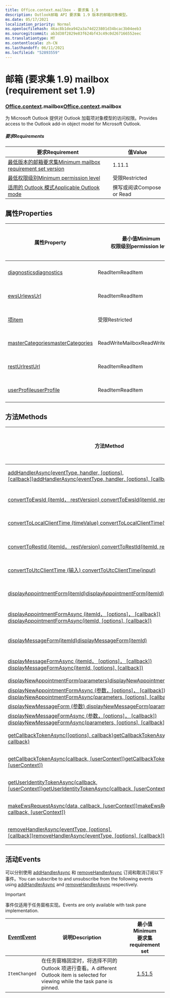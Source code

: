 ```yaml
---
title: Office.context.mailbox - 要求集 1.9
description: Outlook邮箱 API 要求集 1.9 版本的邮箱对象模型。
ms.date: 05/17/2021
localization_priority: Normal
ms.openlocfilehash: 46ac8b1dea942a3a74d223801d34bcac3b04eeb3
ms.sourcegitcommit: ab3d38f2829e83f624bf43c49c0d267166552eec
ms.translationtype: MT
ms.contentlocale: zh-CN
ms.lasthandoff: 06/11/2021
ms.locfileid: "52893559"
---
```

# <a name="mailbox-requirement-set-19"></a><span data-ttu-id="4ede2-103">邮箱 (要求集 1.9) </span><span class="sxs-lookup"><span data-stu-id="4ede2-103">mailbox (requirement set 1.9)</span></span>

### <a name="officecontextmailbox"></a><span data-ttu-id="4ede2-104">[Office](office.md)[.context](office.context.md).mailbox</span><span class="sxs-lookup"><span data-stu-id="4ede2-104">[Office](office.md)[.context](office.context.md).mailbox</span></span>

<span data-ttu-id="4ede2-105">为 Microsoft Outlook 提供对 Outlook 加载项对象模型的访问权限。</span><span class="sxs-lookup"><span data-stu-id="4ede2-105">Provides access to the Outlook add-in object model for Microsoft Outlook.</span></span>

##### <a name="requirements"></a><span data-ttu-id="4ede2-106">要求</span><span class="sxs-lookup"><span data-stu-id="4ede2-106">Requirements</span></span>

|<span data-ttu-id="4ede2-107">要求</span><span class="sxs-lookup"><span data-stu-id="4ede2-107">Requirement</span></span>| <span data-ttu-id="4ede2-108">值</span><span class="sxs-lookup"><span data-stu-id="4ede2-108">Value</span></span>|
|---|---|
|[<span data-ttu-id="4ede2-109">最低版本的邮箱要求集</span><span class="sxs-lookup"><span data-stu-id="4ede2-109">Minimum mailbox requirement set version</span></span>](../../requirement-sets/outlook-api-requirement-sets.md)| <span data-ttu-id="4ede2-110">1.1</span><span class="sxs-lookup"><span data-stu-id="4ede2-110">1.1</span></span>|
|[<span data-ttu-id="4ede2-111">最低权限级别</span><span class="sxs-lookup"><span data-stu-id="4ede2-111">Minimum permission level</span></span>](../../../outlook/understanding-outlook-add-in-permissions.md)| <span data-ttu-id="4ede2-112">受限</span><span class="sxs-lookup"><span data-stu-id="4ede2-112">Restricted</span></span>|
|[<span data-ttu-id="4ede2-113">适用的 Outlook 模式</span><span class="sxs-lookup"><span data-stu-id="4ede2-113">Applicable Outlook mode</span></span>](../../../outlook/outlook-add-ins-overview.md#extension-points)| <span data-ttu-id="4ede2-114">撰写或阅读</span><span class="sxs-lookup"><span data-stu-id="4ede2-114">Compose or Read</span></span>|

## <a name="properties"></a><span data-ttu-id="4ede2-115">属性</span><span class="sxs-lookup"><span data-stu-id="4ede2-115">Properties</span></span>

| <span data-ttu-id="4ede2-116">属性</span><span class="sxs-lookup"><span data-stu-id="4ede2-116">Property</span></span> | <span data-ttu-id="4ede2-117">最小值</span><span class="sxs-lookup"><span data-stu-id="4ede2-117">Minimum</span></span><br><span data-ttu-id="4ede2-118">权限级别</span><span class="sxs-lookup"><span data-stu-id="4ede2-118">permission level</span></span> | <span data-ttu-id="4ede2-119">模式</span><span class="sxs-lookup"><span data-stu-id="4ede2-119">Modes</span></span> | <span data-ttu-id="4ede2-120">返回类型</span><span class="sxs-lookup"><span data-stu-id="4ede2-120">Return type</span></span> | <span data-ttu-id="4ede2-121">最小值</span><span class="sxs-lookup"><span data-stu-id="4ede2-121">Minimum</span></span><br><span data-ttu-id="4ede2-122">要求集</span><span class="sxs-lookup"><span data-stu-id="4ede2-122">requirement set</span></span> |
|---|---|---|---|:---:|
| [<span data-ttu-id="4ede2-123">diagnostics</span><span class="sxs-lookup"><span data-stu-id="4ede2-123">diagnostics</span></span>](/javascript/api/outlook/office.mailbox?view=outlook-js-1.9&preserve-view=true#diagnostics) | <span data-ttu-id="4ede2-124">ReadItem</span><span class="sxs-lookup"><span data-stu-id="4ede2-124">ReadItem</span></span> | <span data-ttu-id="4ede2-125">撰写</span><span class="sxs-lookup"><span data-stu-id="4ede2-125">Compose</span></span><br><span data-ttu-id="4ede2-126">读取</span><span class="sxs-lookup"><span data-stu-id="4ede2-126">Read</span></span> | [<span data-ttu-id="4ede2-127">Diagnostics</span><span class="sxs-lookup"><span data-stu-id="4ede2-127">Diagnostics</span></span>](/javascript/api/outlook/office.diagnostics?view=outlook-js-1.9&preserve-view=true) | [<span data-ttu-id="4ede2-128">1.1</span><span class="sxs-lookup"><span data-stu-id="4ede2-128">1.1</span></span>](../requirement-set-1.1/outlook-requirement-set-1.1.md) |
| [<span data-ttu-id="4ede2-129">ewsUrl</span><span class="sxs-lookup"><span data-stu-id="4ede2-129">ewsUrl</span></span>](/javascript/api/outlook/office.mailbox?view=outlook-js-1.9&preserve-view=true#ewsurl) | <span data-ttu-id="4ede2-130">ReadItem</span><span class="sxs-lookup"><span data-stu-id="4ede2-130">ReadItem</span></span> | <span data-ttu-id="4ede2-131">撰写</span><span class="sxs-lookup"><span data-stu-id="4ede2-131">Compose</span></span><br><span data-ttu-id="4ede2-132">读取</span><span class="sxs-lookup"><span data-stu-id="4ede2-132">Read</span></span> | <span data-ttu-id="4ede2-133">String</span><span class="sxs-lookup"><span data-stu-id="4ede2-133">String</span></span> | [<span data-ttu-id="4ede2-134">1.1</span><span class="sxs-lookup"><span data-stu-id="4ede2-134">1.1</span></span>](../requirement-set-1.1/outlook-requirement-set-1.1.md) |
| [<span data-ttu-id="4ede2-135">项</span><span class="sxs-lookup"><span data-stu-id="4ede2-135">item</span></span>](office.context.mailbox.item.md) | <span data-ttu-id="4ede2-136">受限</span><span class="sxs-lookup"><span data-stu-id="4ede2-136">Restricted</span></span> | <span data-ttu-id="4ede2-137">撰写</span><span class="sxs-lookup"><span data-stu-id="4ede2-137">Compose</span></span><br><span data-ttu-id="4ede2-138">读取</span><span class="sxs-lookup"><span data-stu-id="4ede2-138">Read</span></span> | [<span data-ttu-id="4ede2-139">项目</span><span class="sxs-lookup"><span data-stu-id="4ede2-139">Item</span></span>](/javascript/api/outlook/office.item?view=outlook-js-1.9&preserve-view=true) | [<span data-ttu-id="4ede2-140">1.1</span><span class="sxs-lookup"><span data-stu-id="4ede2-140">1.1</span></span>](../requirement-set-1.1/outlook-requirement-set-1.1.md) |
| [<span data-ttu-id="4ede2-141">masterCategories</span><span class="sxs-lookup"><span data-stu-id="4ede2-141">masterCategories</span></span>](/javascript/api/outlook/office.mailbox?view=outlook-js-1.9&preserve-view=true#mastercategories) | <span data-ttu-id="4ede2-142">ReadWriteMailbox</span><span class="sxs-lookup"><span data-stu-id="4ede2-142">ReadWriteMailbox</span></span> | <span data-ttu-id="4ede2-143">撰写</span><span class="sxs-lookup"><span data-stu-id="4ede2-143">Compose</span></span><br><span data-ttu-id="4ede2-144">读取</span><span class="sxs-lookup"><span data-stu-id="4ede2-144">Read</span></span> | [<span data-ttu-id="4ede2-145">MasterCategories</span><span class="sxs-lookup"><span data-stu-id="4ede2-145">MasterCategories</span></span>](/javascript/api/outlook/office.mastercategories?view=outlook-js-1.9&preserve-view=true) | [<span data-ttu-id="4ede2-146">1.8</span><span class="sxs-lookup"><span data-stu-id="4ede2-146">1.8</span></span>](../requirement-set-1.8/outlook-requirement-set-1.8.md) |
| [<span data-ttu-id="4ede2-147">restUrl</span><span class="sxs-lookup"><span data-stu-id="4ede2-147">restUrl</span></span>](/javascript/api/outlook/office.mailbox?view=outlook-js-1.9&preserve-view=true#resturl) | <span data-ttu-id="4ede2-148">ReadItem</span><span class="sxs-lookup"><span data-stu-id="4ede2-148">ReadItem</span></span> | <span data-ttu-id="4ede2-149">撰写</span><span class="sxs-lookup"><span data-stu-id="4ede2-149">Compose</span></span><br><span data-ttu-id="4ede2-150">读取</span><span class="sxs-lookup"><span data-stu-id="4ede2-150">Read</span></span> | <span data-ttu-id="4ede2-151">String</span><span class="sxs-lookup"><span data-stu-id="4ede2-151">String</span></span> | [<span data-ttu-id="4ede2-152">1.5</span><span class="sxs-lookup"><span data-stu-id="4ede2-152">1.5</span></span>](../requirement-set-1.5/outlook-requirement-set-1.5.md) |
| [<span data-ttu-id="4ede2-153">userProfile</span><span class="sxs-lookup"><span data-stu-id="4ede2-153">userProfile</span></span>](/javascript/api/outlook/office.mailbox?view=outlook-js-1.9&preserve-view=true#userprofile) | <span data-ttu-id="4ede2-154">ReadItem</span><span class="sxs-lookup"><span data-stu-id="4ede2-154">ReadItem</span></span> | <span data-ttu-id="4ede2-155">撰写</span><span class="sxs-lookup"><span data-stu-id="4ede2-155">Compose</span></span><br><span data-ttu-id="4ede2-156">读取</span><span class="sxs-lookup"><span data-stu-id="4ede2-156">Read</span></span> | [<span data-ttu-id="4ede2-157">UserProfile</span><span class="sxs-lookup"><span data-stu-id="4ede2-157">UserProfile</span></span>](/javascript/api/outlook/office.userprofile?view=outlook-js-1.9&preserve-view=true) | [<span data-ttu-id="4ede2-158">1.1</span><span class="sxs-lookup"><span data-stu-id="4ede2-158">1.1</span></span>](../requirement-set-1.1/outlook-requirement-set-1.1.md) |

## <a name="methods"></a><span data-ttu-id="4ede2-159">方法</span><span class="sxs-lookup"><span data-stu-id="4ede2-159">Methods</span></span>

| <span data-ttu-id="4ede2-160">方法</span><span class="sxs-lookup"><span data-stu-id="4ede2-160">Method</span></span> | <span data-ttu-id="4ede2-161">最小值</span><span class="sxs-lookup"><span data-stu-id="4ede2-161">Minimum</span></span><br><span data-ttu-id="4ede2-162">权限级别</span><span class="sxs-lookup"><span data-stu-id="4ede2-162">permission level</span></span> | <span data-ttu-id="4ede2-163">模式</span><span class="sxs-lookup"><span data-stu-id="4ede2-163">Modes</span></span> | <span data-ttu-id="4ede2-164">最小值</span><span class="sxs-lookup"><span data-stu-id="4ede2-164">Minimum</span></span><br><span data-ttu-id="4ede2-165">要求集</span><span class="sxs-lookup"><span data-stu-id="4ede2-165">requirement set</span></span> |
|---|---|---|:---:|
| <span data-ttu-id="4ede2-166">[addHandlerAsync(eventType, handler, [options], [callback])](/javascript/api/outlook/office.mailbox?view=outlook-js-1.9&preserve-view=true#addhandlerasync-eventtype--handler--options--callback-)</span><span class="sxs-lookup"><span data-stu-id="4ede2-166">[addHandlerAsync(eventType, handler, [options], [callback])](/javascript/api/outlook/office.mailbox?view=outlook-js-1.9&preserve-view=true#addhandlerasync-eventtype--handler--options--callback-)</span></span> | <span data-ttu-id="4ede2-167">ReadItem</span><span class="sxs-lookup"><span data-stu-id="4ede2-167">ReadItem</span></span> | <span data-ttu-id="4ede2-168">撰写</span><span class="sxs-lookup"><span data-stu-id="4ede2-168">Compose</span></span><br><span data-ttu-id="4ede2-169">读取</span><span class="sxs-lookup"><span data-stu-id="4ede2-169">Read</span></span> | [<span data-ttu-id="4ede2-170">1.5</span><span class="sxs-lookup"><span data-stu-id="4ede2-170">1.5</span></span>](../requirement-set-1.5/outlook-requirement-set-1.5.md) |
| [<span data-ttu-id="4ede2-171">convertToEwsId (itemId， restVersion) </span><span class="sxs-lookup"><span data-stu-id="4ede2-171">convertToEwsId(itemId, restVersion)</span></span>](/javascript/api/outlook/office.mailbox?view=outlook-js-1.9&preserve-view=true#converttoewsid-itemid--restversion-) | <span data-ttu-id="4ede2-172">受限</span><span class="sxs-lookup"><span data-stu-id="4ede2-172">Restricted</span></span> | <span data-ttu-id="4ede2-173">撰写</span><span class="sxs-lookup"><span data-stu-id="4ede2-173">Compose</span></span><br><span data-ttu-id="4ede2-174">读取</span><span class="sxs-lookup"><span data-stu-id="4ede2-174">Read</span></span> | [<span data-ttu-id="4ede2-175">1.3</span><span class="sxs-lookup"><span data-stu-id="4ede2-175">1.3</span></span>](../requirement-set-1.3/outlook-requirement-set-1.3.md) |
| [<span data-ttu-id="4ede2-176">convertToLocalClientTime (timeValue) </span><span class="sxs-lookup"><span data-stu-id="4ede2-176">convertToLocalClientTime(timeValue)</span></span>](/javascript/api/outlook/office.mailbox?view=outlook-js-1.9&preserve-view=true#converttolocalclienttime-timevalue-) | <span data-ttu-id="4ede2-177">ReadItem</span><span class="sxs-lookup"><span data-stu-id="4ede2-177">ReadItem</span></span> | <span data-ttu-id="4ede2-178">撰写</span><span class="sxs-lookup"><span data-stu-id="4ede2-178">Compose</span></span><br><span data-ttu-id="4ede2-179">读取</span><span class="sxs-lookup"><span data-stu-id="4ede2-179">Read</span></span> | [<span data-ttu-id="4ede2-180">1.1</span><span class="sxs-lookup"><span data-stu-id="4ede2-180">1.1</span></span>](../requirement-set-1.1/outlook-requirement-set-1.1.md) |
| [<span data-ttu-id="4ede2-181">convertToRestId (itemId， restVersion) </span><span class="sxs-lookup"><span data-stu-id="4ede2-181">convertToRestId(itemId, restVersion)</span></span>](/javascript/api/outlook/office.mailbox?view=outlook-js-1.9&preserve-view=true#converttorestid-itemid--restversion-) | <span data-ttu-id="4ede2-182">受限</span><span class="sxs-lookup"><span data-stu-id="4ede2-182">Restricted</span></span> | <span data-ttu-id="4ede2-183">撰写</span><span class="sxs-lookup"><span data-stu-id="4ede2-183">Compose</span></span><br><span data-ttu-id="4ede2-184">读取</span><span class="sxs-lookup"><span data-stu-id="4ede2-184">Read</span></span> | [<span data-ttu-id="4ede2-185">1.3</span><span class="sxs-lookup"><span data-stu-id="4ede2-185">1.3</span></span>](../requirement-set-1.3/outlook-requirement-set-1.3.md) |
| [<span data-ttu-id="4ede2-186">convertToUtcClientTime (输入) </span><span class="sxs-lookup"><span data-stu-id="4ede2-186">convertToUtcClientTime(input)</span></span>](/javascript/api/outlook/office.mailbox?view=outlook-js-1.9&preserve-view=true#converttoutcclienttime-input-) | <span data-ttu-id="4ede2-187">ReadItem</span><span class="sxs-lookup"><span data-stu-id="4ede2-187">ReadItem</span></span> | <span data-ttu-id="4ede2-188">撰写</span><span class="sxs-lookup"><span data-stu-id="4ede2-188">Compose</span></span><br><span data-ttu-id="4ede2-189">读取</span><span class="sxs-lookup"><span data-stu-id="4ede2-189">Read</span></span> | [<span data-ttu-id="4ede2-190">1.1</span><span class="sxs-lookup"><span data-stu-id="4ede2-190">1.1</span></span>](../requirement-set-1.1/outlook-requirement-set-1.1.md) |
| [<span data-ttu-id="4ede2-191">displayAppointmentForm(itemId)</span><span class="sxs-lookup"><span data-stu-id="4ede2-191">displayAppointmentForm(itemId)</span></span>](/javascript/api/outlook/office.mailbox?view=outlook-js-1.9&preserve-view=true#displayappointmentform-itemid-) | <span data-ttu-id="4ede2-192">ReadItem</span><span class="sxs-lookup"><span data-stu-id="4ede2-192">ReadItem</span></span> | <span data-ttu-id="4ede2-193">撰写</span><span class="sxs-lookup"><span data-stu-id="4ede2-193">Compose</span></span><br><span data-ttu-id="4ede2-194">读取</span><span class="sxs-lookup"><span data-stu-id="4ede2-194">Read</span></span> | [<span data-ttu-id="4ede2-195">1.1</span><span class="sxs-lookup"><span data-stu-id="4ede2-195">1.1</span></span>](../requirement-set-1.1/outlook-requirement-set-1.1.md) |
| <span data-ttu-id="4ede2-196">[displayAppointmentFormAsync (itemId， [options]， [callback]) ](/javascript/api/outlook/office.mailbox?view=outlook-js-1.9&preserve-view=true#displayappointmentform-itemid--options--callback-)</span><span class="sxs-lookup"><span data-stu-id="4ede2-196">[displayAppointmentFormAsync(itemId, [options], [callback])](/javascript/api/outlook/office.mailbox?view=outlook-js-1.9&preserve-view=true#displayappointmentform-itemid--options--callback-)</span></span> | <span data-ttu-id="4ede2-197">ReadItem</span><span class="sxs-lookup"><span data-stu-id="4ede2-197">ReadItem</span></span> | <span data-ttu-id="4ede2-198">撰写</span><span class="sxs-lookup"><span data-stu-id="4ede2-198">Compose</span></span><br><span data-ttu-id="4ede2-199">读取</span><span class="sxs-lookup"><span data-stu-id="4ede2-199">Read</span></span> | [<span data-ttu-id="4ede2-200">1.9</span><span class="sxs-lookup"><span data-stu-id="4ede2-200">1.9</span></span>](outlook-requirement-set-1.9.md) |
| [<span data-ttu-id="4ede2-201">displayMessageForm(itemId)</span><span class="sxs-lookup"><span data-stu-id="4ede2-201">displayMessageForm(itemId)</span></span>](/javascript/api/outlook/office.mailbox?view=outlook-js-1.9&preserve-view=true#displaymessageform-itemid-) | <span data-ttu-id="4ede2-202">ReadItem</span><span class="sxs-lookup"><span data-stu-id="4ede2-202">ReadItem</span></span> | <span data-ttu-id="4ede2-203">撰写</span><span class="sxs-lookup"><span data-stu-id="4ede2-203">Compose</span></span><br><span data-ttu-id="4ede2-204">读取</span><span class="sxs-lookup"><span data-stu-id="4ede2-204">Read</span></span> | [<span data-ttu-id="4ede2-205">1.1</span><span class="sxs-lookup"><span data-stu-id="4ede2-205">1.1</span></span>](../requirement-set-1.1/outlook-requirement-set-1.1.md) |
| <span data-ttu-id="4ede2-206">[displayMessageFormAsync (itemId， [options]， [callback]) ](/javascript/api/outlook/office.mailbox?view=outlook-js-1.9&preserve-view=true#displaymessageform-itemid--options--callback-)</span><span class="sxs-lookup"><span data-stu-id="4ede2-206">[displayMessageFormAsync(itemId, [options], [callback])](/javascript/api/outlook/office.mailbox?view=outlook-js-1.9&preserve-view=true#displaymessageform-itemid--options--callback-)</span></span> | <span data-ttu-id="4ede2-207">ReadItem</span><span class="sxs-lookup"><span data-stu-id="4ede2-207">ReadItem</span></span> | <span data-ttu-id="4ede2-208">撰写</span><span class="sxs-lookup"><span data-stu-id="4ede2-208">Compose</span></span><br><span data-ttu-id="4ede2-209">读取</span><span class="sxs-lookup"><span data-stu-id="4ede2-209">Read</span></span> | [<span data-ttu-id="4ede2-210">1.9</span><span class="sxs-lookup"><span data-stu-id="4ede2-210">1.9</span></span>](outlook-requirement-set-1.9.md) |
| [<span data-ttu-id="4ede2-211">displayNewAppointmentForm(parameters)</span><span class="sxs-lookup"><span data-stu-id="4ede2-211">displayNewAppointmentForm(parameters)</span></span>](/javascript/api/outlook/office.mailbox?view=outlook-js-1.9&preserve-view=true#displaynewappointmentform-parameters-) | <span data-ttu-id="4ede2-212">ReadItem</span><span class="sxs-lookup"><span data-stu-id="4ede2-212">ReadItem</span></span> | <span data-ttu-id="4ede2-213">读取</span><span class="sxs-lookup"><span data-stu-id="4ede2-213">Read</span></span> | [<span data-ttu-id="4ede2-214">1.1</span><span class="sxs-lookup"><span data-stu-id="4ede2-214">1.1</span></span>](../requirement-set-1.1/outlook-requirement-set-1.1.md) |
| <span data-ttu-id="4ede2-215">[displayNewAppointmentFormAsync (参数，[options]， [callback]) ](/javascript/api/outlook/office.mailbox?view=outlook-js-1.9&preserve-view=true#displaynewappointmentform-parameters--options--callback-)</span><span class="sxs-lookup"><span data-stu-id="4ede2-215">[displayNewAppointmentFormAsync(parameters, [options], [callback])](/javascript/api/outlook/office.mailbox?view=outlook-js-1.9&preserve-view=true#displaynewappointmentform-parameters--options--callback-)</span></span> | <span data-ttu-id="4ede2-216">ReadItem</span><span class="sxs-lookup"><span data-stu-id="4ede2-216">ReadItem</span></span> | <span data-ttu-id="4ede2-217">读取</span><span class="sxs-lookup"><span data-stu-id="4ede2-217">Read</span></span> | [<span data-ttu-id="4ede2-218">1.9</span><span class="sxs-lookup"><span data-stu-id="4ede2-218">1.9</span></span>](outlook-requirement-set-1.9.md) |
| [<span data-ttu-id="4ede2-219">displayNewMessageForm (参数) </span><span class="sxs-lookup"><span data-stu-id="4ede2-219">displayNewMessageForm(parameters)</span></span>](/javascript/api/outlook/office.mailbox?view=outlook-js-1.9&preserve-view=true#displaynewmessageform-parameters-) | <span data-ttu-id="4ede2-220">ReadItem</span><span class="sxs-lookup"><span data-stu-id="4ede2-220">ReadItem</span></span> | <span data-ttu-id="4ede2-221">读取</span><span class="sxs-lookup"><span data-stu-id="4ede2-221">Read</span></span> | [<span data-ttu-id="4ede2-222">1.6</span><span class="sxs-lookup"><span data-stu-id="4ede2-222">1.6</span></span>](../requirement-set-1.6/outlook-requirement-set-1.6.md) |
| <span data-ttu-id="4ede2-223">[displayNewMessageFormAsync (参数，[options]， [callback]) ](/javascript/api/outlook/office.mailbox?view=outlook-js-1.9&preserve-view=true#displaynewmessageform-parameters--options--callback-)</span><span class="sxs-lookup"><span data-stu-id="4ede2-223">[displayNewMessageFormAsync(parameters, [options], [callback])](/javascript/api/outlook/office.mailbox?view=outlook-js-1.9&preserve-view=true#displaynewmessageform-parameters--options--callback-)</span></span> | <span data-ttu-id="4ede2-224">ReadItem</span><span class="sxs-lookup"><span data-stu-id="4ede2-224">ReadItem</span></span> | <span data-ttu-id="4ede2-225">读取</span><span class="sxs-lookup"><span data-stu-id="4ede2-225">Read</span></span> | [<span data-ttu-id="4ede2-226">1.9</span><span class="sxs-lookup"><span data-stu-id="4ede2-226">1.9</span></span>](outlook-requirement-set-1.9.md) |
| <span data-ttu-id="4ede2-227">[getCallbackTokenAsync([options], callback)](/javascript/api/outlook/office.mailbox?view=outlook-js-1.9&preserve-view=true#getcallbacktokenasync-options--callback-)</span><span class="sxs-lookup"><span data-stu-id="4ede2-227">[getCallbackTokenAsync([options], callback)](/javascript/api/outlook/office.mailbox?view=outlook-js-1.9&preserve-view=true#getcallbacktokenasync-options--callback-)</span></span> | <span data-ttu-id="4ede2-228">ReadItem</span><span class="sxs-lookup"><span data-stu-id="4ede2-228">ReadItem</span></span> | <span data-ttu-id="4ede2-229">撰写</span><span class="sxs-lookup"><span data-stu-id="4ede2-229">Compose</span></span><br><span data-ttu-id="4ede2-230">读取</span><span class="sxs-lookup"><span data-stu-id="4ede2-230">Read</span></span> | [<span data-ttu-id="4ede2-231">1.5</span><span class="sxs-lookup"><span data-stu-id="4ede2-231">1.5</span></span>](../requirement-set-1.5/outlook-requirement-set-1.5.md) |
| <span data-ttu-id="4ede2-232">[getCallbackTokenAsync(callback, [userContext])](/javascript/api/outlook/office.mailbox?view=outlook-js-1.9&preserve-view=true#getcallbacktokenasync-callback--usercontext-)</span><span class="sxs-lookup"><span data-stu-id="4ede2-232">[getCallbackTokenAsync(callback, [userContext])](/javascript/api/outlook/office.mailbox?view=outlook-js-1.9&preserve-view=true#getcallbacktokenasync-callback--usercontext-)</span></span> | <span data-ttu-id="4ede2-233">ReadItem</span><span class="sxs-lookup"><span data-stu-id="4ede2-233">ReadItem</span></span> | <span data-ttu-id="4ede2-234">撰写</span><span class="sxs-lookup"><span data-stu-id="4ede2-234">Compose</span></span><br><span data-ttu-id="4ede2-235">读取</span><span class="sxs-lookup"><span data-stu-id="4ede2-235">Read</span></span> | [<span data-ttu-id="4ede2-236">1.3</span><span class="sxs-lookup"><span data-stu-id="4ede2-236">1.3</span></span>](../requirement-set-1.3/outlook-requirement-set-1.3.md)<br>[<span data-ttu-id="4ede2-237">1.1</span><span class="sxs-lookup"><span data-stu-id="4ede2-237">1.1</span></span>](../requirement-set-1.1/outlook-requirement-set-1.1.md) |
| <span data-ttu-id="4ede2-238">[getUserIdentityTokenAsync(callback, [userContext])](/javascript/api/outlook/office.mailbox?view=outlook-js-1.9&preserve-view=true#getuseridentitytokenasync-callback--usercontext-)</span><span class="sxs-lookup"><span data-stu-id="4ede2-238">[getUserIdentityTokenAsync(callback, [userContext])](/javascript/api/outlook/office.mailbox?view=outlook-js-1.9&preserve-view=true#getuseridentitytokenasync-callback--usercontext-)</span></span> | <span data-ttu-id="4ede2-239">ReadItem</span><span class="sxs-lookup"><span data-stu-id="4ede2-239">ReadItem</span></span> | <span data-ttu-id="4ede2-240">撰写</span><span class="sxs-lookup"><span data-stu-id="4ede2-240">Compose</span></span><br><span data-ttu-id="4ede2-241">读取</span><span class="sxs-lookup"><span data-stu-id="4ede2-241">Read</span></span> | [<span data-ttu-id="4ede2-242">1.1</span><span class="sxs-lookup"><span data-stu-id="4ede2-242">1.1</span></span>](../requirement-set-1.1/outlook-requirement-set-1.1.md) |
| <span data-ttu-id="4ede2-243">[makeEwsRequestAsync(data, callback, [userContext])](/javascript/api/outlook/office.mailbox?view=outlook-js-1.9&preserve-view=true#makeewsrequestasync-data--callback--usercontext-)</span><span class="sxs-lookup"><span data-stu-id="4ede2-243">[makeEwsRequestAsync(data, callback, [userContext])](/javascript/api/outlook/office.mailbox?view=outlook-js-1.9&preserve-view=true#makeewsrequestasync-data--callback--usercontext-)</span></span> | <span data-ttu-id="4ede2-244">ReadWriteMailbox</span><span class="sxs-lookup"><span data-stu-id="4ede2-244">ReadWriteMailbox</span></span> | <span data-ttu-id="4ede2-245">撰写</span><span class="sxs-lookup"><span data-stu-id="4ede2-245">Compose</span></span><br><span data-ttu-id="4ede2-246">读取</span><span class="sxs-lookup"><span data-stu-id="4ede2-246">Read</span></span> | [<span data-ttu-id="4ede2-247">1.1</span><span class="sxs-lookup"><span data-stu-id="4ede2-247">1.1</span></span>](../requirement-set-1.1/outlook-requirement-set-1.1.md) |
| <span data-ttu-id="4ede2-248">[removeHandlerAsync(eventType, [options], [callback])](/javascript/api/outlook/office.mailbox?view=outlook-js-1.9&preserve-view=true#removehandlerasync-eventtype--options--callback-)</span><span class="sxs-lookup"><span data-stu-id="4ede2-248">[removeHandlerAsync(eventType, [options], [callback])](/javascript/api/outlook/office.mailbox?view=outlook-js-1.9&preserve-view=true#removehandlerasync-eventtype--options--callback-)</span></span> | <span data-ttu-id="4ede2-249">ReadItem</span><span class="sxs-lookup"><span data-stu-id="4ede2-249">ReadItem</span></span> | <span data-ttu-id="4ede2-250">撰写</span><span class="sxs-lookup"><span data-stu-id="4ede2-250">Compose</span></span><br><span data-ttu-id="4ede2-251">读取</span><span class="sxs-lookup"><span data-stu-id="4ede2-251">Read</span></span> | [<span data-ttu-id="4ede2-252">1.5</span><span class="sxs-lookup"><span data-stu-id="4ede2-252">1.5</span></span>](../requirement-set-1.5/outlook-requirement-set-1.5.md) |

## <a name="events"></a><span data-ttu-id="4ede2-253">活动</span><span class="sxs-lookup"><span data-stu-id="4ede2-253">Events</span></span>

<span data-ttu-id="4ede2-254">可以分别使用 [addHandlerAsync](/javascript/api/outlook/office.mailbox?view=outlook-js-1.9&preserve-view=true#addhandlerasync-eventtype--handler--options--callback-) 和 [removeHandlerAsync](/javascript/api/outlook/office.mailbox?view=outlook-js-1.9&preserve-view=true#removehandlerasync-eventtype--options--callback-) 订阅和取消订阅以下事件。</span><span class="sxs-lookup"><span data-stu-id="4ede2-254">You can subscribe to and unsubscribe from the following events using [addHandlerAsync](/javascript/api/outlook/office.mailbox?view=outlook-js-1.9&preserve-view=true#addhandlerasync-eventtype--handler--options--callback-) and [removeHandlerAsync](/javascript/api/outlook/office.mailbox?view=outlook-js-1.9&preserve-view=true#removehandlerasync-eventtype--options--callback-) respectively.</span></span>

> [!IMPORTANT]
> <span data-ttu-id="4ede2-255">事件仅适用于任务窗格实现。</span><span class="sxs-lookup"><span data-stu-id="4ede2-255">Events are only available with task pane implementation.</span></span>

| [<span data-ttu-id="4ede2-256">Event</span><span class="sxs-lookup"><span data-stu-id="4ede2-256">Event</span></span>](/javascript/api/office/office.eventtype) | <span data-ttu-id="4ede2-257">说明</span><span class="sxs-lookup"><span data-stu-id="4ede2-257">Description</span></span> | <span data-ttu-id="4ede2-258">最小值</span><span class="sxs-lookup"><span data-stu-id="4ede2-258">Minimum</span></span><br><span data-ttu-id="4ede2-259">要求集</span><span class="sxs-lookup"><span data-stu-id="4ede2-259">requirement set</span></span> |
|---|---|:---:|
|`ItemChanged`| <span data-ttu-id="4ede2-260">在任务窗格固定时，将选择不同的 Outlook 项进行查看。</span><span class="sxs-lookup"><span data-stu-id="4ede2-260">A different Outlook item is selected for viewing while the task pane is pinned.</span></span> | [<span data-ttu-id="4ede2-261">1.5</span><span class="sxs-lookup"><span data-stu-id="4ede2-261">1.5</span></span>](../requirement-set-1.5/outlook-requirement-set-1.5.md) |
